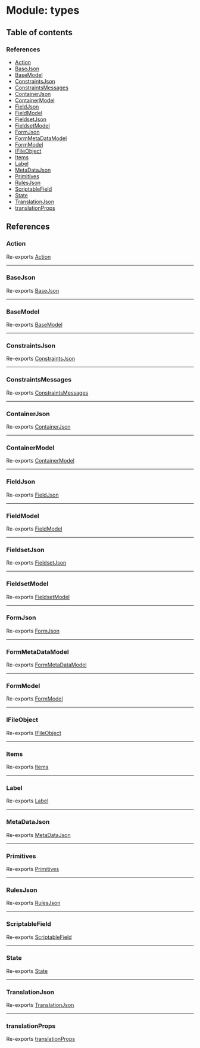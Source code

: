 # Module: types

## Table of contents

### References

- [Action](types.md#action)
- [BaseJson](types.md#basejson)
- [BaseModel](types.md#basemodel)
- [ConstraintsJson](types.md#constraintsjson)
- [ConstraintsMessages](types.md#constraintsmessages)
- [ContainerJson](types.md#containerjson)
- [ContainerModel](types.md#containermodel)
- [FieldJson](types.md#fieldjson)
- [FieldModel](types.md#fieldmodel)
- [FieldsetJson](types.md#fieldsetjson)
- [FieldsetModel](types.md#fieldsetmodel)
- [FormJson](types.md#formjson)
- [FormMetaDataModel](types.md#formmetadatamodel)
- [FormModel](types.md#formmodel)
- [IFileObject](types.md#ifileobject)
- [Items](types.md#items)
- [Label](types.md#label)
- [MetaDataJson](types.md#metadatajson)
- [Primitives](types.md#primitives)
- [RulesJson](types.md#rulesjson)
- [ScriptableField](types.md#scriptablefield)
- [State](types.md#state)
- [TranslationJson](types.md#translationjson)
- [translationProps](types.md#translationprops)

## References

### Action

Re-exports [Action](../interfaces/FormModel.Action.md)

___

### BaseJson

Re-exports [BaseJson](FormJsonTypes.md#basejson)

___

### BaseModel

Re-exports [BaseModel](../interfaces/FormModel.BaseModel.md)

___

### ConstraintsJson

Re-exports [ConstraintsJson](FormJsonTypes.md#constraintsjson)

___

### ConstraintsMessages

Re-exports [ConstraintsMessages](FormJsonTypes.md#constraintsmessages)

___

### ContainerJson

Re-exports [ContainerJson](FormJsonTypes.md#containerjson)

___

### ContainerModel

Re-exports [ContainerModel](../interfaces/FormModel.ContainerModel.md)

___

### FieldJson

Re-exports [FieldJson](FormJsonTypes.md#fieldjson)

___

### FieldModel

Re-exports [FieldModel](../interfaces/FormModel.FieldModel.md)

___

### FieldsetJson

Re-exports [FieldsetJson](FormJsonTypes.md#fieldsetjson)

___

### FieldsetModel

Re-exports [FieldsetModel](../interfaces/FormModel.FieldsetModel.md)

___

### FormJson

Re-exports [FormJson](FormJsonTypes.md#formjson)

___

### FormMetaDataModel

Re-exports [FormMetaDataModel](../interfaces/FormModel.FormMetaDataModel.md)

___

### FormModel

Re-exports [FormModel](../interfaces/FormModel.FormModel-1.md)

___

### IFileObject

Re-exports [IFileObject](../interfaces/FormModel.IFileObject.md)

___

### Items

Re-exports [Items](FormJsonTypes.md#items)

___

### Label

Re-exports [Label](FormJsonTypes.md#label)

___

### MetaDataJson

Re-exports [MetaDataJson](FormJsonTypes.md#metadatajson)

___

### Primitives

Re-exports [Primitives](FormJsonTypes.md#primitives)

___

### RulesJson

Re-exports [RulesJson](FormJsonTypes.md#rulesjson)

___

### ScriptableField

Re-exports [ScriptableField](../interfaces/FormModel.ScriptableField.md)

___

### State

Re-exports [State](FormModel.md#state)

___

### TranslationJson

Re-exports [TranslationJson](FormJsonTypes.md#translationjson)

___

### translationProps

Re-exports [translationProps](FormJsonTypes.md#translationprops)
